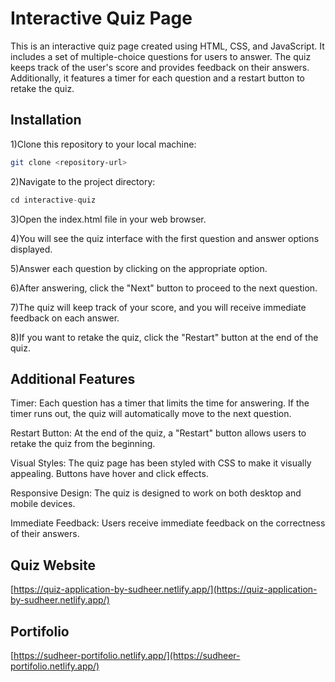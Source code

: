 # Interactive Quiz  Page

This is an interactive quiz page created using HTML, CSS, and JavaScript. It includes a set of multiple-choice questions for users to answer. The quiz keeps track of the user's score and provides feedback on their answers. Additionally, it features a timer for each question and a restart button to retake the quiz.
## Installation

1)Clone this repository to your local machine:


```bash
git clone <repository-url>

```

2)Navigate to the project directory:


```python
cd interactive-quiz

```
3)Open the index.html file in your web browser.

4)You will see the quiz interface with the first question and answer options displayed.

5)Answer each question by clicking on the appropriate option.

6)After answering, click the "Next" button to proceed to the next question.

7)The quiz will keep track of your score, and you will receive immediate feedback on each answer.

8)If you want to retake the quiz, click the "Restart" button at the end of the quiz.

## Additional Features

Timer: Each question has a timer that limits the time for answering. If the timer runs out, the quiz will automatically move to the next question.

Restart Button: At the end of the quiz, a "Restart" button allows users to retake the quiz from the beginning.

Visual Styles: The quiz page has been styled with CSS to make it visually appealing. Buttons have hover and click effects.

Responsive Design: The quiz is designed to work on both desktop and mobile devices.

Immediate Feedback: Users receive immediate feedback on the correctness of their answers.

## Quiz Website

[https://quiz-application-by-sudheer.netlify.app/](https://quiz-application-by-sudheer.netlify.app/)

## Portifolio

[https://sudheer-portifolio.netlify.app/](https://sudheer-portifolio.netlify.app/)
